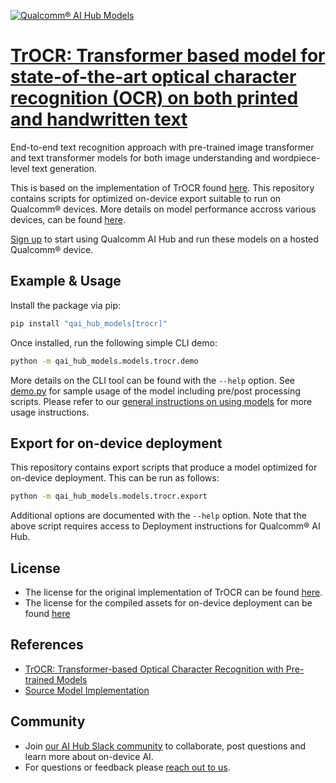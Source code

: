 [![Qualcomm® AI Hub Models](https://qaihub-public-assets.s3.us-west-2.amazonaws.com/qai-hub-models/quic-logo.jpg)](../../README.md)


# [TrOCR: Transformer based model for state-of-the-art optical character recognition (OCR) on both printed and handwritten text](https://aihub.qualcomm.com/models/trocr)

End-to-end text recognition approach with pre-trained image transformer and text transformer models for both image understanding and wordpiece-level text generation.

This is based on the implementation of TrOCR found
[here]({source_repo}). This repository contains scripts for optimized on-device
export suitable to run on Qualcomm® devices. More details on model performance
accross various devices, can be found [here](https://aihub.qualcomm.com/models/trocr).

[Sign up](https://myaccount.qualcomm.com/signup) to start using Qualcomm AI Hub and run these models on a hosted Qualcomm® device.




## Example & Usage

Install the package via pip:
```bash
pip install "qai_hub_models[trocr]"
```


Once installed, run the following simple CLI demo:

```bash
python -m qai_hub_models.models.trocr.demo
```
More details on the CLI tool can be found with the `--help` option. See
[demo.py](demo.py) for sample usage of the model including pre/post processing
scripts. Please refer to our [general instructions on using
models](../../../#getting-started) for more usage instructions.

## Export for on-device deployment

This repository contains export scripts that produce a model optimized for
on-device deployment. This can be run as follows:

```bash
python -m qai_hub_models.models.trocr.export
```
Additional options are documented with the `--help` option. Note that the above
script requires access to Deployment instructions for Qualcomm® AI Hub.


## License
* The license for the original implementation of TrOCR can be found
  [here](https://github.com/microsoft/unilm/blob/master/LICENSE).
* The license for the compiled assets for on-device deployment can be found [here](https://qaihub-public-assets.s3.us-west-2.amazonaws.com/qai-hub-models/Qualcomm+AI+Hub+Proprietary+License.pdf)


## References
* [TrOCR: Transformer-based Optical Character Recognition with Pre-trained Models](https://arxiv.org/abs/2109.10282)
* [Source Model Implementation](https://huggingface.co/microsoft/trocr-small-stage1)



## Community
* Join [our AI Hub Slack community](https://aihub.qualcomm.com/community/slack) to collaborate, post questions and learn more about on-device AI.
* For questions or feedback please [reach out to us](mailto:ai-hub-support@qti.qualcomm.com).


